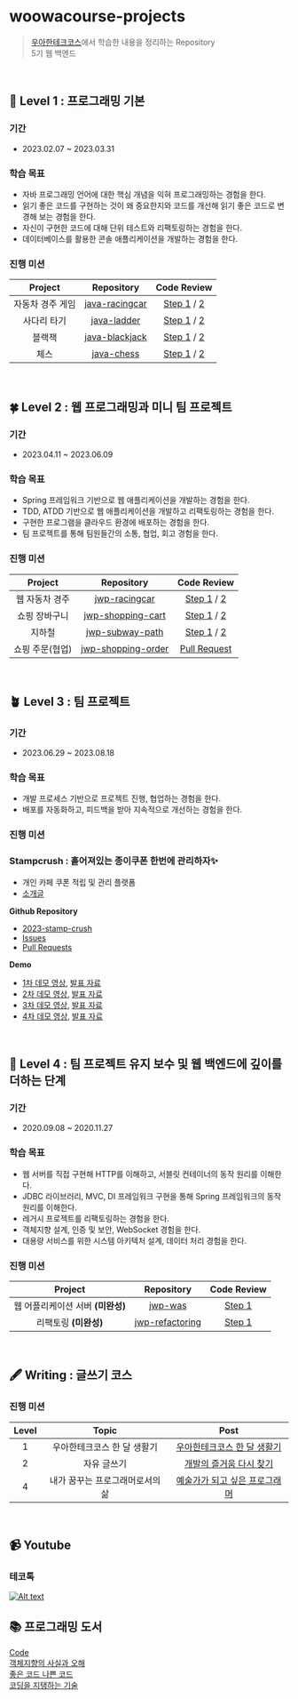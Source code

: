 # woowacourse-projects


> [우아한테크코스](https://woowacourse.github.io/)에서 학습한 내용을 정리하는 Repository   
> 5기 웹 백엔드

<br/>

## 🌱 Level 1 : 프로그래밍 기본

### 기간

- 2023.02.07 ~ 2023.03.31

### 학습 목표

- 자바 프로그래밍 언어에 대한 핵심 개념을 익혀 프로그래밍하는 경험을 한다.
- 읽기 좋은 코드를 구현하는 것이 왜 중요한지와 코드를 개선해 읽기 좋은 코드로 변경해 보는 경험을 한다.
- 자신이 구현한 코드에 대해 단위 테스트와 리팩토링하는 경험을 한다.
- 데이터베이스를 활용한 콘솔 애플리케이션을 개발하는 경험을 한다.

### 진행 미션

|     Project      |                          Repository                          |                                                       Code Review                                                        |
| :--------------: | :----------------------------------------------------------: | :----------------------------------------------------------------------------------------------------------------------: |
| 자동차 경주 게임 | [java-racingcar](https://github.com/yenawee/java-racingcar/tree/step2) |                          [Step 1](https://github.com/woowacourse/java-racingcar/pull/463) / [2](https://github.com/woowacourse/java-racingcar/pull/594)             |
|       사다리 타기       |     [java-ladder](https://github.com/yenawee/java-ladder/tree/step2)     |  [Step 1](https://github.com/woowacourse/java-ladder/pull/105) / [2](https://github.com/woowacourse/java-ladder/pull/224)  |
|      블랙잭      | [java-blackjack](https://github.com/yenawee/java-blackjack/tree/step2) | [Step 1](https://github.com/woowacourse/java-blackjack/pull/402) / [2](https://github.com/woowacourse/java-blackjack/pull/566) |
|       체스       |     [java-chess](https://github.com/yenawee/java-chess/tree/step3)     |  [Step 1](https://github.com/woowacourse/java-chess/pull/486) / [2](https://github.com/woowacourse/java-chess/pull/579)   |


<br/>

## 🍀 Level 2 : 웹 프로그래밍과 미니 팀 프로젝트

### 기간

- 2023.04.11 ~ 2023.06.09

### 학습 목표

- Spring 프레임워크 기반으로 웹 애플리케이션을 개발하는 경험을 한다.
- TDD, ATDD 기반으로 웹 애플리케이션을 개발하고 리팩토링하는 경험을 한다.
- 구현한 프로그램을 클라우드 환경에 배포하는 경험을 한다.
- 팀 프로젝트를 통해 팀원들간의 소통, 협업, 회고 경험을 한다.

### 진행 미션

|       Project        |                                        Repository                                         |                                                                                                            Code Review                                                                                                             |
| :------------------: | :---------------------------------------------------------------------------------------: | :--------------------------------------------------------------------------------------------------------------------------------------------------------------------------------------------------------------------------------: |
|         웹 자동차 경주         |                    [jwp-racingcar](https://github.com/yenawee/jwp-racingcar/tree/step2)                     | [Step 1](https://github.com/woowacourse/jwp-racingcar/pull/57) / [2](https://github.com/woowacourse/jwp-racingcar/pull/145) |
|   쇼핑 장바구니   |            [jwp-shopping-cart](https://github.com/yenawee/jwp-shopping-cart/tree/step2)             |   [Step 1](https://github.com/woowacourse/jwp-shopping-cart/pull/189) / [2](https://github.com/woowacourse/jwp-shopping-cart/pull/316)                                                                                                                                                     |
|   지하철   |             [jwp-subway-path](https://github.com/yenawee/jwp-subway-path/tree/step2)              | [Step 1](https://github.com/woowacourse/jwp-subway-path/pull/25) /                                                                              [2](https://github.com/woowacourse/jwp-subway-path/pull/148)                                                                               |
| 쇼핑 주문(협업) |         [jwp-shopping-order](https://github.com/yenawee/jwp-shopping-order)          |                                                                            [Pull Request](https://github.com/woowacourse/jwp-shopping-order/pull/50)                                                                             |


<br/>

## 🪴 Level 3 : 팀 프로젝트

### 기간

- 2023.06.29 ~ 2023.08.18

### 학습 목표

- 개발 프로세스 기반으로 프로젝트 진행, 협업하는 경험을 한다.
- 배포를 자동화하고, 피드백을 받아 지속적으로 개선하는 경험을 한다.

### 진행 미션

### Stampcrush : 흩어져있는 종이쿠폰 한번에 관리하자✨
- 개인 카페 쿠폰 적립 및 관리 플랫폼
- [소개글](https://github.com/woowacourse-teams/2023-stamp-crush/wiki)

**Github Repository**

- [2023-stamp-crush](https://github.com/woowacourse-teams/2023-stamp-crush)
- [Issues](https://github.com/woowacourse-teams/2023-stamp-crush/issues)
- [Pull Requests](https://github.com/woowacourse-teams/2023-stamp-crush/pulls)

**Demo**

- [1차 데모 영상](), [발표 자료](https://drive.google.com/file/d/1CiA2onVQB6UGZGkdUjhuBt0kJfG7vXv-/view?usp=sharing)
- [2차 데모 영상](), [발표 자료](https://drive.google.com/file/d/13ADEQTC8R2bNXTVxGNBHE9V1pzQUZGv0/view?usp=sharing)
- [3차 데모 영상](), [발표 자료](https://drive.google.com/file/d/1HLePKs6PmrQr2ewierUPME-tNZrqnUsx/view?usp=sharing)
- [4차 데모 영상](), [발표 자료](https://drive.google.com/file/d/1vpKxdcR5joLus5TkWpJsRZHy-_6Bv1qE/view?usp=sharing)


<br/>

## 🌳 Level 4 : 팀 프로젝트 유지 보수 및 웹 백엔드에 깊이를 더하는 단계

### 기간

- 2020.09.08 ~ 2020.11.27

### 학습 목표

- 웹 서버를 직접 구현해 HTTP를 이해하고, 서블릿 컨테이너의 동작 원리를 이해한다.
- JDBC 라이브러리, MVC, DI 프레임워크 구현을 통해 Spring 프레임워크의 동작 원리를 이해한다.
- 레거시 프로젝트를 리팩토링하는 경험을 한다.
- 객체지향 설계, 인증 및 보안, WebSocket 경험을 한다.
- 대용량 서비스를 위한 시스템 아키텍처 설계, 데이터 처리 경험을 한다.

### 진행 미션

|     Project      |                          Repository                          |                                                       Code Review                                                        |
| :--------------: | :----------------------------------------------------------: | :----------------------------------------------------------------------------------------------------------------------: |
| 웹 어플리케이션 서버 **(미완성)** | [jwp-was](https://github.com/woowacourse/jwp-was/tree/kimhodol) |                          [Step 1](https://github.com/woowacourse/jwp-was/pull/192)                           |
|       리팩토링 **(미완성)**       |     [jwp-refactoring](https://github.com/woowacourse/jwp-refactoring/tree/kimhodol)     |  [Step 1](https://github.com/woowacourse/jwp-refactoring/pull/78)  |

<br/>

## 🖋 Writing : 글쓰기 코스

### 진행 미션

| Level |                 Topic                  |                                                                                                                                       Post                                                                                                                                        |
| :---: | :------------------------------------: | :-------------------------------------------------------------------------------------------------------------------------------------------------------------------------------------------------------------------------------------------------------------------------------: |
|   1   |      우아한테크코스 한 달 생활기       |                                              [우아한테크코스 한 달 생활기](https://github.com/yenawee/woowa-writing-5/blob/yenawee/LV%20-%201%20우아한테크코스%20한%20달%20생활기.md)                                              |
|   2   | 자유 글쓰기 | [개발의 즐거움 다시 찾기](https://github.com/yenawee/woowa-writing-5/blob/yenawee/LV2-%20개발의%20즐거움%20다시%20찾기.md) |
|   4   | 내가 꿈꾸는 프로그래머로서의 삶 | [예술가가 되고 싶은 프로그래머](https://github.com/woowacourse/woowa-writing-2/blob/kimhodol/%5BLevel%204%5D%20%EC%98%88%EC%88%A0%EA%B0%80%EA%B0%80%20%EB%90%98%EA%B3%A0%20%EC%8B%B6%EC%9D%80%20%ED%94%84%EB%A1%9C%EA%B7%B8%EB%9E%98%EB%A8%B8.md)                 |

<br/>

## 📹 Youtube

### 테코톡

[![Alt text](https://img.youtube.com/vi/4x1QRyMIjGU/0.jpg)](https://www.youtube.com/watch?v=4x1QRyMIjGU)

## 📚 프로그래밍 도서
[Code](https://1yearlog.tistory.com/3)   
[객체지향의 사실과 오해](https://1yearlog.tistory.com/4)   
[좋은 코드 나쁜 코드](https://1yearlog.tistory.com/15)   
[코딩을 지탱하는 기술](https://1yearlog.tistory.com/16)   
